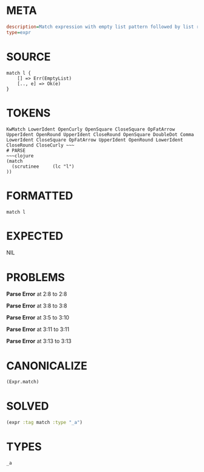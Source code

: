 # META
~~~ini
description=Match expression with empty list pattern followed by list rest pattern (segfault regression test)
type=expr
~~~
# SOURCE
~~~roc
match l {
    [] => Err(EmptyList)
    [.., e] => Ok(e)
}
~~~
# TOKENS
~~~text
KwMatch LowerIdent OpenCurly OpenSquare CloseSquare OpFatArrow UpperIdent OpenRound UpperIdent CloseRound OpenSquare DoubleDot Comma LowerIdent CloseSquare OpFatArrow UpperIdent OpenRound LowerIdent CloseRound CloseCurly ~~~
# PARSE
~~~clojure
(match
  (scrutinee     (lc "l")
))
~~~
# FORMATTED
~~~roc
match l
~~~
# EXPECTED
NIL
# PROBLEMS
**Parse Error**
at 2:8 to 2:8

**Parse Error**
at 3:8 to 3:8

**Parse Error**
at 3:5 to 3:10

**Parse Error**
at 3:11 to 3:11

**Parse Error**
at 3:13 to 3:13

# CANONICALIZE
~~~clojure
(Expr.match)
~~~
# SOLVED
~~~clojure
(expr :tag match :type "_a")
~~~
# TYPES
~~~roc
_a
~~~

